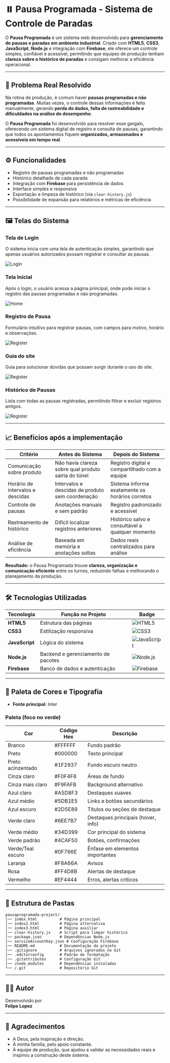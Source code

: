 # ⏸️ Pausa Programada - Sistema de Controle de Paradas

O **Pausa Programada** é um sistema web desenvolvido para **gerenciamento de pausas e paradas em ambiente industrial**. Criado com **HTML5**, **CSS3**, **JavaScript**, **Node.js** e integração com **Firebase**, ele oferece um controle simples, confiável e acessível, permitindo que equipes de produção tenham **clareza sobre o histórico de paradas** e consigam melhorar a eficiência operacional.

---

## 🧩 Problema Real Resolvido

Na rotina de produção, é comum haver **pausas programadas e não programadas**. Muitas vezes, o controle dessas informações é feito manualmente, gerando **perda de dados, falta de rastreabilidade e dificuldades na análise de desempenho**.

O **Pausa Programada** foi desenvolvido para resolver esse gargalo, oferecendo um sistema digital de registro e consulta de pausas, garantindo que todos os apontamentos fiquem **organizados, armazenados e acessíveis em tempo real**.

---

## ⚙️ Funcionalidades

- Registro de pausas programadas e não programadas  
- Histórico detalhado de cada parada  
- Integração com **Firebase** para persistência de dados  
- Interface simples e responsiva  
- Exportação e limpeza de histórico (via `clear-history.js`)  
- Possibilidade de expansão para relatórios e métricas de eficiência  

---

## 🖼️ Telas do Sistema

### Tela de Login  
O sistema inicia com uma tela de autenticação simples, garantindo que apenas usuários autorizados possam registrar e consultar as pausas.  

![Login](assets/img/screenshots/login.png)  

### Tela Inicial  
Após o login, o usuário acessa a página principal, onde pode iniciar o registro das pausas programadas e não programadas.  

![Home](assets/img/screenshots/home.png) 

### Registro de Pausa  
Formulário intuitivo para registrar pausas, com campos para motivo, horário e observações.  

![Register](assets/img/screenshots/register.png) 

### Guia do site 
Guia para solucionar dúvidas que possam surgir durante o uso do site.

![Register](assets/img/screenshots/guide.png) 

### Histórico de Pausas  
Lista com todas as pausas registradas, permitindo filtrar e excluir registros antigos.  

![Register](assets/img/screenshots/history.png)  

---

## 📈 Benefícios após a implementação

| Critério                           | Antes do Sistema                                   | Depois do Sistema                                |
|-----------------------------------|----------------------------------------------------|------------------------------------------------|
| Comunicação sobre produto          | Não havia clareza sobre qual produto sairia do túnel | Registro digital e compartilhado com a equipe   |
| Horário de intervalos e descidas   | Intervalos e descidas de produto sem coordenação   | Sistema informa exatamente os horários corretos |
| Controle de pausas                 | Anotações manuais e sem padrão                     | Registro padronizado e acessível                |
| Rastreamento de histórico          | Difícil localizar registros anteriores             | Histórico salvo e consultável a qualquer momento|
| Análise de eficiência              | Baseada em memória e anotações soltas              | Dados reais centralizados para análise          |

**Resultado:** o Pausa Programada trouxe **clareza, organização e comunicação eficiente** entre os turnos, reduzindo falhas e melhorando o planejamento da produção.

---

## 🛠 Tecnologias Utilizadas

| Tecnologia    | Função no Projeto                          | Badge |
|--------------|-------------------------------------------|-------|
| **HTML5**     | Estrutura das páginas                     | ![HTML5](https://img.shields.io/badge/HTML5-orange) |
| **CSS3**      | Estilização responsiva                    | ![CSS3](https://img.shields.io/badge/CSS3-blue) |
| **JavaScript**| Lógica do sistema                         | ![JavaScript](https://img.shields.io/badge/JavaScript-yellowgreen) |
| **Node.js**   | Backend e gerenciamento de pacotes        | ![Node.js](https://img.shields.io/badge/Node.js-v18-green) |
| **Firebase**  | Banco de dados e autenticação             | ![Firebase](https://img.shields.io/badge/Firebase-v11-yellow) |

---

## 🎨 Paleta de Cores e Tipografia

- **Fonte principal:** Inter  

### Paleta (foco no verde)

| Cor                | Código Hex | Descrição                          |
|--------------------|------------|------------------------------------|
| Branco             | #FFFFFF    | Fundo padrão                       |
| Preto              | #000000    | Texto principal                    |
| Preto acinzentado  | #1F2937    | Fundo escuro neutro                |
| Cinza claro        | #F0F4F8    | Áreas de fundo                     |
| Cinza mais claro   | #F9FAFB    | Background alternativo             |
| Azul claro         | #A5D8F3    | Destaques suaves                   |
| Azul médio         | #5DB1E5    | Links e botões secundários         |
| Azul escuro        | #2D5E89    | Títulos ou seções de destaque      |
| Verde claro        | #6EE7B7    | Destaques principais (hover, info) |
| Verde médio        | #34D399    | Cor principal do sistema           |
| Verde padrão       | #4CAF50    | Botões, confirmações               |
| Verde/Teal escuro  | #0F766E    | Ênfase em elementos importantes    |
| Laranja            | #F8A66A    | Avisos                             |
| Rosa               | #FF4D8B    | Alertas de destaque                |
| Vermelho           | #EF4444    | Erros, alertas críticos            |

---

## 📁 Estrutura de Pastas

```
pausaprogramada-project/
│── index.html          # Página principal
│── index2.html         # Página alternativa
│── index3.html         # Página auxiliar
│── clear-history.js    # Script para limpar histórico
│── package.json        # Dependências Node.js
│── serviceAccountKey.json # Configuração Firebase
│── README.md           # Documentação do projeto
│── .gitignore          # Arquivos ignorados no Git
│── .editorconfig       # Padrão de formatação
│── .gitattributes      # Configuração Git
│── /node_modules       # Dependências instaladas
└── /.git               # Repositório Git
```

---

## 👨‍💻 Autor

Desenvolvido por  
**Felipe Lopez**  

---

## 🙏 Agradecimentos

- A Deus, pela inspiração e direção.  
- À minha família, pelo apoio constante.  
- À equipe de produção, que ajudou a validar as necessidades reais e inspirou a construção deste sistema.  
